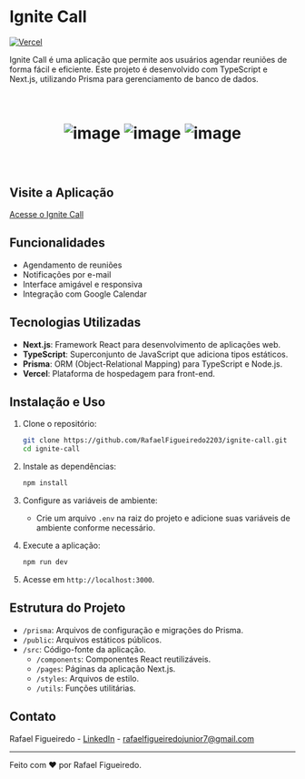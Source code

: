 
# Ignite Call

[![Vercel](https://img.shields.io/badge/Vercel-ignite--call--alpha--taupe.vercel.app-blue)](https://ignite-call-alpha-taupe.vercel.app/)

Ignite Call é uma aplicação que permite aos usuários agendar reuniões de forma fácil e eficiente. Este projeto é desenvolvido com TypeScript e Next.js, utilizando Prisma para gerenciamento de banco de dados.

<br>

<h1 align="center">
    
![image](https://github.com/user-attachments/assets/0ee60d8a-6626-4e73-9fbf-05fc96c07efc)
    ![image](https://github.com/user-attachments/assets/0f670347-0383-4429-b0df-9dc7110d2f9f)
    ![image](https://github.com/user-attachments/assets/03b6b487-b880-414f-9f3c-6e2bec30867e)


</h1>

<br>

## Visite a Aplicação
[Acesse o Ignite Call](https://ignite-call-alpha-taupe.vercel.app/)

## Funcionalidades

- Agendamento de reuniões
- Notificações por e-mail
- Interface amigável e responsiva
- Integração com Google Calendar

## Tecnologias Utilizadas

- **Next.js**: Framework React para desenvolvimento de aplicações web.
- **TypeScript**: Superconjunto de JavaScript que adiciona tipos estáticos.
- **Prisma**: ORM (Object-Relational Mapping) para TypeScript e Node.js.
- **Vercel**: Plataforma de hospedagem para front-end.

## Instalação e Uso

1. Clone o repositório:
    ```bash
    git clone https://github.com/RafaelFigueiredo2203/ignite-call.git
    cd ignite-call
    ```

2. Instale as dependências:
    ```bash
    npm install
    ```

3. Configure as variáveis de ambiente:
    - Crie um arquivo `.env` na raiz do projeto e adicione suas variáveis de ambiente conforme necessário.

4. Execute a aplicação:
    ```bash
    npm run dev
    ```

5. Acesse em `http://localhost:3000`.

## Estrutura do Projeto

- `/prisma`: Arquivos de configuração e migrações do Prisma.
- `/public`: Arquivos estáticos públicos.
- `/src`: Código-fonte da aplicação.
    - `/components`: Componentes React reutilizáveis.
    - `/pages`: Páginas da aplicação Next.js.
    - `/styles`: Arquivos de estilo.
    - `/utils`: Funções utilitárias.



## Contato

Rafael Figueiredo - [LinkedIn](https://www.linkedin.com/in/rafael-figueiredo-1197811a1/) - rafaelfigueiredojunior7@gmail.com

---

Feito com ❤️ por Rafael Figueiredo.

